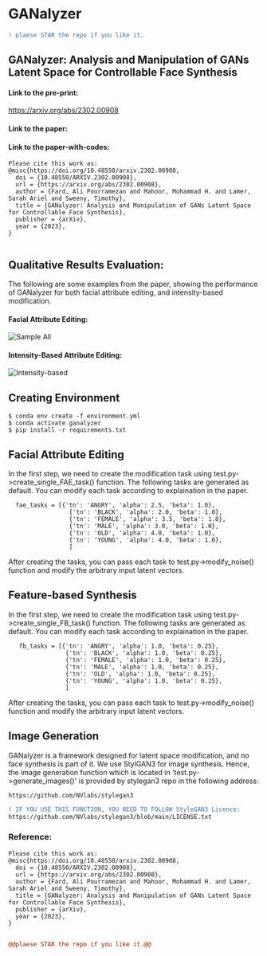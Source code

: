 # GANalyzer

	
```diff
! plaese STAR the repo if you like it.
```


## GANalyzer: Analysis and Manipulation of GANs Latent Space for Controllable Face Synthesis


#### Link to the pre-print:
https://arxiv.org/abs/2302.00908

#### Link to the paper:

#### Link to the paper-with-codes:


```
Please cite this work as:
@misc{https://doi.org/10.48550/arxiv.2302.00908,
  doi = {10.48550/ARXIV.2302.00908},
  url = {https://arxiv.org/abs/2302.00908},
  author = {Fard, Ali Pourramezan and Mahoor, Mohammad H. and Lamer, Sarah Ariel and Sweeny, Timothy},
  title = {GANalyzer: Analysis and Manipulation of GANs Latent Space for Controllable Face Synthesis},
  publisher = {arXiv},
  year = {2023},
}


```

##  Qualitative Results Evaluation:
The following are some examples from the paper, showing the performance of GANalyzer for both facial attribute editing, and intensity-based modification.

#### Facial Attribute Editing:

![Sample All](https://github.com/aliprf/GANalyzer/blob/master/img/all.png?raw=true)

#### Intensity-Based Attribute Editing:
![Intensity-based](https://github.com/aliprf/GANalyzer/blob/master/img/intensirt.png?raw=true)


## Creating Environment
```
$ conda env create -f environment.yml
$ conda activate ganalyzer
$ pip install -r requirements.txt

```


## Facial Attribute Editing
In the first step, we need to create the modification task using test.py->create_single_FAE_task() function. The following tasks are generated as default. You can modify each task according to explaination in the paper.
```
  fae_tasks = [{'tn': 'ANGRY', 'alpha': 2.5, 'beta': 1.0},
                 {'tn': 'BLACK', 'alpha': 2.0, 'beta': 1.0},
                 {'tn': 'FEMALE', 'alpha': 3.5, 'beta': 1.0},
                 {'tn': 'MALE', 'alpha': 3.0, 'beta': 1.0},
                 {'tn': 'OLD', 'alpha': 4.0, 'beta': 1.0},
                 {'tn': 'YOUNG', 'alpha': 4.0, 'beta': 1.0},
                 ]
```
After creating the tasks, you can pass each task to test.py->modify_noise() function and modify the arbitrary input latent vectors.

## Feature-based Synthesis
In the first step, we need to create the modification task using test.py->create_single_FB_task() function. The following tasks are generated as default. You can modify each task according to explaination in the paper.
```
   fb_tasks = [{'tn': 'ANGRY', 'alpha': 1.0, 'beta': 0.25},
                {'tn': 'BLACK', 'alpha': 1.0, 'beta': 0.25},
                {'tn': 'FEMALE', 'alpha': 1.0, 'beta': 0.25},
                {'tn': 'MALE', 'alpha': 1.0, 'beta': 0.25},
                {'tn': 'OLD', 'alpha': 1.0, 'beta': 0.25},
                {'tn': 'YOUNG', 'alpha': 1.0, 'beta': 0.25},
                ]
```
After creating the tasks, you can pass each task to test.py->modify_noise() function and modify the arbitrary input latent vectors.


## Image Generation
GANalyzer is a framework designed for latent space modification, and no face synthesis is part of it. We use StylGAN3 for image synthesis. Hence, the image generation function which is located in 'test.py->generate_images()' is provided by stylegan3 repo in the following address:
```
https://github.com/NVlabs/stylegan3
```

```diff
! IF YOU USE THIS FUNCTION, YOU NEED TO FOLLOW StyleGAN3 Licence:
https://github.com/NVlabs/stylegan3/blob/main/LICENSE.txt
```

### Reference:
```
Please cite this work as:
@misc{https://doi.org/10.48550/arxiv.2302.00908,
  doi = {10.48550/ARXIV.2302.00908},
  url = {https://arxiv.org/abs/2302.00908},
  author = {Fard, Ali Pourramezan and Mahoor, Mohammad H. and Lamer, Sarah Ariel and Sweeny, Timothy},
  title = {GANalyzer: Analysis and Manipulation of GANs Latent Space for Controllable Face Synthesis},
  publisher = {arXiv},
  year = {2023},
}


```


```diff
@@plaese STAR the repo if you like it.@@
```
